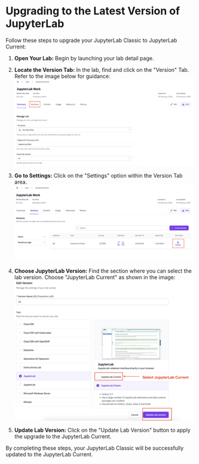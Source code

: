 
# Upgrading to the Latest Version of JupyterLab

Follow these steps to upgrade your JupyterLab Classic to JupyterLab Current:

1. **Open Your Lab:** Begin by launching your lab detail page.

2. **Locate the Version Tab:** In the lab, find and click on the "Version" Tab. Refer to the image below for guidance:
![Version Tab](/img/labs/lab-version-tab.png)

3. **Go to Settings:** Click on the "Settings" option within the Version Tab area.
![Setting](/img/labs/lab-settings.png)

4. **Choose JupyterLab Version:** Find the section where you can select the lab version. Choose "JupyterLab Current" as shown in the image:
![Choose Lab Version](/img/labs/choose-newtool.png)

5. **Update Lab Version:** Click on the "Update Lab Version" button to apply the upgrade to the JupyterLab Current.

By completing these steps, your JupyterLab Classic will be successfully updated to the JupyterLab Current.
